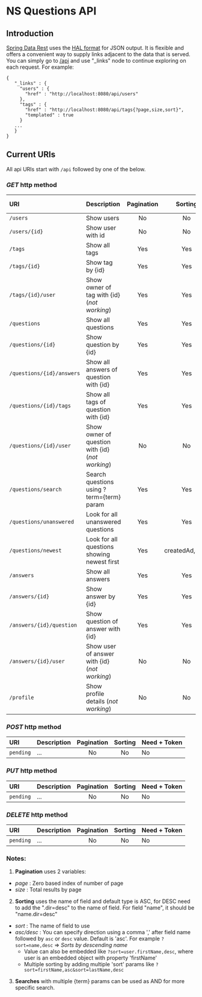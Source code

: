 # NS Questions API

## Introduction
[Spring Data Rest](https://spring.io/guides/gs/accessing-data-rest/) uses the [HAL format](http://stateless.co/hal_specification.html) for JSON output. It is flexible and offers a convenient way to supply links adjacent to the data that is served. You can simply go to [/api](http://localhost:8080/api/) and use "_links" node to continue exploring on each request.
For example:
```
{
   "_links" : {
     "users" : {
       "href" : "http://localhost:8080/api/users"
     },
     "tags" : {
       "href" : "http://localhost:8080/api/tags{?page,size,sort}",
       "templated" : true
     }
   ...
   }
}
```

## Current URIs

All api URIs start with `/api` followed by one of the below.

### _GET_ http method
| URI | Description | Pagination | Sorting | + Params |
|:--- |:----------- |:----------:|:-------:|:------------ |
| `/users` | Show users | No | No | - |
| `/users/{id}` | Show user with id | No | No | `id` |
| `/tags` | Show all tags | Yes | Yes | - |
| `/tags/{id}` | Show tag by {id} | Yes | Yes | `id` |
| `/tags/{id}/user` | Show owner of tag with {id} (_not working_)| Yes | Yes | `id` |
| `/questions` | Show all questions | Yes | Yes | - |
| `/questions/{id}` | Show question by {id} | Yes | Yes | `id` |
| `/questions/{id}/answers` | Show all answers of question with {id} | Yes | Yes | `id` |
| `/questions/{id}/tags` | Show all tags of question with {id} | Yes | Yes | `id` |
| `/questions/{id}/user` | Show owner of question with {id} (_not working_)| No | No | `id` |
| `/questions/search` | Search questions using ?term={term} param| Yes | Yes | `term` |
| `/questions/unanswered` | Look for all unanswered questions| Yes | Yes | - |
| `/questions/newest` | Look for all questions showing newest first| Yes | createdAd,desc | - |
| `/answers` | Show all answers | Yes | Yes | - |
| `/answers/{id}` | Show answer by {id} | Yes | Yes | `id` |
| `/answers/{id}/question` | Show question of answer with {id} | Yes | Yes | `id` |
| `/answers/{id}/user` | Show user of answer with {id} (_not working_) | No | No | `id` |
| `/profile` | Show profile details (_not working_) | No | No | - |

### _POST_ http method
| URI | Description | Pagination | Sorting | Need + Token |
|:--- |:----------- |:----------:|:-------:|:------------ |
| `pending` | ... | No | No | No |

### _PUT_ http method
| URI | Description | Pagination | Sorting | Need + Token |
|:--- |:----------- |:----------:|:-------:|:------------ |
| `pending` | ... | No | No | No |

### _DELETE_ http method
| URI | Description | Pagination | Sorting | Need + Token |
|:--- |:----------- |:----------:|:-------:|:------------ |
| `pending` | ... | No | No | No |

### Notes:
1. **Pagination** uses 2 variables:
  + _page_ : Zero based index of number of page
  + _size_ : Total results by page
2. **Sorting** uses the name of field and default type is ASC, for DESC need to add the ".dir=desc" to the name of field. For field "name", it should be "name.dir=desc"
  + _sort_ : The name of field to use
  + _asc/desc_ : You can specify direction using a comma ',' after field name followed by `asc` or `desc` value.  Default is 'asc'.  For example `?sort=name,desc` => _Sorts by descending name_
    + Value can also be embedded like `?sort=user.firstName,desc`, where user is an embedded object with property 'firstName'
    + Multiple sorting by adding multiple 'sort' params like `?sort=firstName,asc&sort=lastName,desc`
3. **Searches** with multiple {term} params can be used as AND for more specific search.
